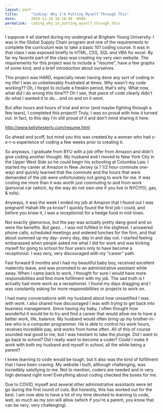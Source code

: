 ```yaml
---
layout: post
title:      "Coding: Why I'm Putting Myself Through This"
date:       2020-11-19 18:18:49 -0500
permalink:  coding_why_im_putting_myself_through_this
---
```




I suppose it all started during my undergrad at Brigham Young University.  I was in the Global Supply Chain program and one of the requirements to complete the curriculum was to take a basic 101 coding course.  It was in that class I was exposed briefly to HTML, CSS, SQL and VBA for excel.  By far my favorite part of the class was creating my very own website.  The requirements for this project was to include a "resume", have a few graphs of some kind, and a brief introduction about ourselves.  

This project was HARD, especially never having done any sort of coding in my life!  I was so unbelievably frustrated at times.  Why wasn't my code working?? Oh, I forgot to include a freakin period, that's why.  What now, what did I do wrong this time?!? Oh I see, that piece of code clearly didn't do what I wanted it to do... and on and on it went.  

But after hours and hours of trial and error (and maybe fighting through a few tears), I completed this project!!  Truly, I was so proud with how it turned out.  In fact, to this day I'm still proud of it and don't mind sharing it here:

http://www.kellyhesterly.com/resume.html

Go ahead and scoff, but mind you this was created by a woman who had z-e-r-o experience of coding a few weeks prior to creating it.

So anyways, I graduate from BYU with a job offer from Amazon and didn't give coding another thought.  My husband and I moved to New York City in the Upper West Side so he could begin his schooling at Columbia Law.  I started my career at Amazon in New Jersey (a 1 1/2 hour commute one-way) and quickly learned that the commute and the hours that were demanded of the job were unfortunately not going to work for me.  It was costing me more than it was worth just commuting to and from work (personal car (which, by the way do not own one if you live in NYC!!!!)), gas, & tolls).

Anyways, it was the week I ended my job at Amazon that I found out I was pregnant!  Hahah life ya know?  I quickly found the first job I could, and before you knew it, I was a receptionist for a hedge fund in mid-town.  

Not exactly glamorous, but the pay was actually pretty dang good and so were the benefits.  But geez... I was not fufilled in the slightest.  I answered phone calls, scheduled meetings and ordered lunches for the firm, and that about summed up my day- every day, day in and day out.  I started feeling embarassed when people asked me what I did for work and was kicking myself for going to school for four years only to have become a receptionist.  I was very, very discouraged with my "career" path.     


Fast forward 9 months and I had my beautiful baby boy, received excellent maternity leave, and was promoted to an administrative assistant while away.  When I came back to work, I thought for sure I would have more responsibilities and find more fufillment with my job.  The sad truth is I actually had more work as a receptionist.  I found my days dragging and I was constantly asking for more responsibilities or projects to work on.

I had many conversations with my husband about how unsastified I was with work.  I also shared how discouraged I was with trying to get back into business management.  Since having my baby, I often thought how wonderful it would be to try and find a career that would allow me to have a better work, life, balance.  My husband would often bring up my brother-in-law who is a computer programmer.  He is able to control his work hours, receives incredible pay, and works from home often.  All of this of course sounded real good to me, but I was hesitant to take the plunge.  Did I want to go back to school?  Did I really want to become a coder?  Could I make it work with both my husband and myself in school, all the while being a parent?      

I knew learning to code would be tough, but it also was the kind of fufillment that I have been craving.  My website I built, although challenging, was incredibly satsifying to me.  Not to mention, coders are needed and in very high demand right now!  Everything about coding checked the boxes for me.   

Due to COVID, myself and several other administrative assistants were let go during the first round of cuts.  But honestly, this has worked out for the best.  I am now able to have a lot of my time devoted to learning to code, well, as much as my son will allow (which if you're a parent, you know that can be very, very challenging).




